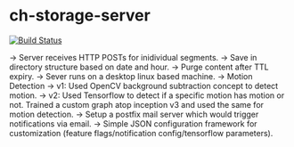 # ch-storage-server

[![Build Status](https://travis-ci.org/corehacker/ch-storage-server.png?branch=master)](https://travis-ci.org/corehacker/ch-storage-server)

-> Server receives HTTP POSTs for inidividual segments.
-> Save in directory structure based on date and hour.
-> Purge content after TTL expiry.
-> Sever runs on a desktop linux based machine.
-> Motion Detection
-> v1: Used OpenCV background subtraction concept to detect motion.
-> v2: Used Tensorflow to detect if a specific motion has motion or not. Trained a custom graph atop inception v3 and used the same for motion detection.
-> Setup a postfix mail server which would trigger notifications via email.
-> Simple JSON configuration framework for customization (feature flags/notification config/tensorflow parameters).
